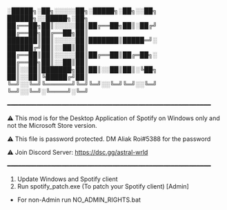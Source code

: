 ░█████╗░██╗░░░░░██╗░█████╗░██╗░░██╗  ██████╗░░█████╗░██╗
██╔══██╗██║░░░░░██║██╔══██╗██║░██╔╝  ██╔══██╗██╔══██╗██║
███████║██║░░░░░██║███████║█████═╝░  ██████╔╝██║░░██║██║
██╔══██║██║░░░░░██║██╔══██║██╔═██╗░  ██╔══██╗██║░░██║██║
██║░░██║███████╗██║██║░░██║██║░╚██╗  ██║░░██║╚█████╔╝██║
╚═╝░░╚═╝╚══════╝╚═╝╚═╝░░╚═╝╚═╝░░╚═╝  ╚═╝░░╚═╝░╚════╝░╚═╝

━━━━━━━━━━━━━━━━━━━━━━━━━━━━━━━━━━━━━━━━━━━━━━━━━━━━━━━━

⚠️ This mod is for the Desktop Application of Spotify on Windows only and not the Microsoft Store version.

⚠️ This file is password protected. DM Aliak Roi#5388 for the password

⚠️ Join Discord Server: https://dsc.gg/astral-wrld

━━━━━━━━━━━━━━━━━━━━━━━━━━━━━━━━━━━━━━━━━━━━━━━━━━━━━━━━

1. Update Windows and Spotify client
2. Run spotify_patch.exe (To patch your Spotify client) [Admin]
- For non-Admin run NO_ADMIN_RIGHTS.bat
